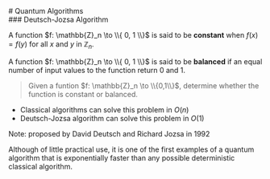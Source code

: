 <section data-markdown>
# Quantum Algorithms
</section>
<section data-markdown>
### Deutsch-Jozsa Algorithm

A function $f: \mathbb{Z}_n \to \\{ 0, 1 \\}$ is said to be **constant** when $f(x) = f(y)$ for all $x$ and $y$ in $\mathbb{Z}_n$. 

A function $f: \mathbb{Z}_n \to \\{ 0, 1 \\}$ is said to be **balanced** if an equal number of input values to the function return $0$ and $1$.
    
> Given a funtion $f: \mathbb{Z}_n \to \\{0,1\\}$, determine whether the function is constant or balanced.

* Classical algorithms can solve this problem in $O(n)$
* Deutsch-Jozsa algorithm can solve this problem in $O(1)$

Note:
proposed by David Deutsch and Richard Jozsa in 1992

Although of little practical use, it is one of the first examples of a quantum algorithm that is exponentially faster than any possible deterministic classical algorithm.
</section>
